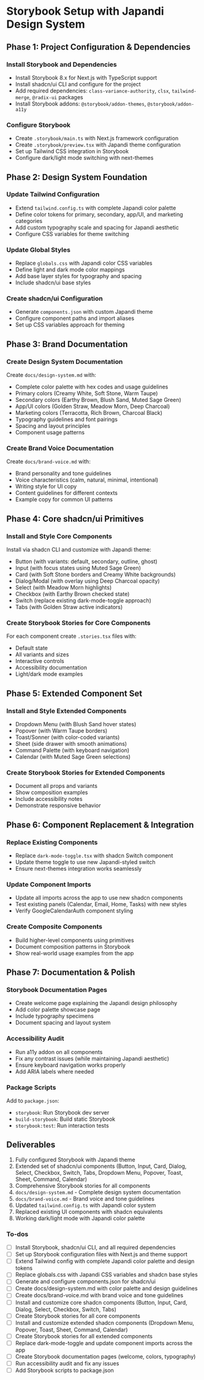 <!-- 75da789b-5e44-49c4-a8d1-6414797a58fc be589d9a-237d-4071-9c65-cd8f8d5a41dd -->
# Storybook Setup with Japandi Design System

## Phase 1: Project Configuration & Dependencies

### Install Storybook and Dependencies

- Install Storybook 8.x for Next.js with TypeScript support
- Install shadcn/ui CLI and configure for the project
- Add required dependencies: `class-variance-authority`, `clsx`, `tailwind-merge`, `@radix-ui` packages
- Install Storybook addons: `@storybook/addon-themes`, `@storybook/addon-a11y`

### Configure Storybook

- Create `.storybook/main.ts` with Next.js framework configuration
- Create `.storybook/preview.tsx` with Japandi theme configuration
- Set up Tailwind CSS integration in Storybook
- Configure dark/light mode switching with next-themes

## Phase 2: Design System Foundation

### Update Tailwind Configuration

- Extend `tailwind.config.ts` with complete Japandi color palette
- Define color tokens for primary, secondary, app/UI, and marketing categories
- Add custom typography scale and spacing for Japandi aesthetic
- Configure CSS variables for theme switching

### Update Global Styles

- Replace `globals.css` with Japandi color CSS variables
- Define light and dark mode color mappings
- Add base layer styles for typography and spacing
- Include shadcn/ui base styles

### Create shadcn/ui Configuration

- Generate `components.json` with custom Japandi theme
- Configure component paths and import aliases
- Set up CSS variables approach for theming

## Phase 3: Brand Documentation

### Create Design System Documentation

Create `docs/design-system.md` with:

- Complete color palette with hex codes and usage guidelines
- Primary colors (Creamy White, Soft Stone, Warm Taupe)
- Secondary colors (Earthy Brown, Blush Sand, Muted Sage Green)
- App/UI colors (Golden Straw, Meadow Morn, Deep Charcoal)
- Marketing colors (Terracotta, Rich Brown, Charcoal Black)
- Typography guidelines and font pairings
- Spacing and layout principles
- Component usage patterns

### Create Brand Voice Documentation

Create `docs/brand-voice.md` with:

- Brand personality and tone guidelines
- Voice characteristics (calm, natural, minimal, intentional)
- Writing style for UI copy
- Content guidelines for different contexts
- Example copy for common UI patterns

## Phase 4: Core shadcn/ui Primitives

### Install and Style Core Components

Install via shadcn CLI and customize with Japandi theme:

- Button (with variants: default, secondary, outline, ghost)
- Input (with focus states using Muted Sage Green)
- Card (with Soft Stone borders and Creamy White backgrounds)
- Dialog/Modal (with overlay using Deep Charcoal opacity)
- Select (with Meadow Morn highlights)
- Checkbox (with Earthy Brown checked state)
- Switch (replace existing dark-mode-toggle approach)
- Tabs (with Golden Straw active indicators)

### Create Storybook Stories for Core Components

For each component create `.stories.tsx` files with:

- Default state
- All variants and sizes
- Interactive controls
- Accessibility documentation
- Light/dark mode examples

## Phase 5: Extended Component Set

### Install and Style Extended Components

- Dropdown Menu (with Blush Sand hover states)
- Popover (with Warm Taupe borders)
- Toast/Sonner (with color-coded variants)
- Sheet (side drawer with smooth animations)
- Command Palette (with keyboard navigation)
- Calendar (with Muted Sage Green selections)

### Create Storybook Stories for Extended Components

- Document all props and variants
- Show composition examples
- Include accessibility notes
- Demonstrate responsive behavior

## Phase 6: Component Replacement & Integration

### Replace Existing Components

- Replace `dark-mode-toggle.tsx` with shadcn Switch component
- Update theme toggle to use new Japandi-styled switch
- Ensure next-themes integration works seamlessly

### Update Component Imports

- Update all imports across the app to use new shadcn components
- Test existing panels (Calendar, Email, Home, Tasks) with new styles
- Verify GoogleCalendarAuth component styling

### Create Composite Components

- Build higher-level components using primitives
- Document composition patterns in Storybook
- Show real-world usage examples from the app

## Phase 7: Documentation & Polish

### Storybook Documentation Pages

- Create welcome page explaining the Japandi design philosophy
- Add color palette showcase page
- Include typography specimens
- Document spacing and layout system

### Accessibility Audit

- Run a11y addon on all components
- Fix any contrast issues (while maintaining Japandi aesthetic)
- Ensure keyboard navigation works properly
- Add ARIA labels where needed

### Package Scripts

Add to `package.json`:

- `storybook`: Run Storybook dev server
- `build-storybook`: Build static Storybook
- `storybook:test`: Run interaction tests

## Deliverables

1. Fully configured Storybook with Japandi theme
2. Extended set of shadcn/ui components (Button, Input, Card, Dialog, Select, Checkbox, Switch, Tabs, Dropdown Menu, Popover, Toast, Sheet, Command, Calendar)
3. Comprehensive Storybook stories for all components
4. `docs/design-system.md` - Complete design system documentation
5. `docs/brand-voice.md` - Brand voice and tone guidelines
6. Updated `tailwind.config.ts` with Japandi color system
7. Replaced existing UI components with shadcn equivalents
8. Working dark/light mode with Japandi color palette

### To-dos

- [ ] Install Storybook, shadcn/ui CLI, and all required dependencies
- [ ] Set up Storybook configuration files with Next.js and theme support
- [ ] Extend Tailwind config with complete Japandi color palette and design tokens
- [ ] Replace globals.css with Japandi CSS variables and shadcn base styles
- [ ] Generate and configure components.json for shadcn/ui
- [ ] Create docs/design-system.md with color palette and design guidelines
- [ ] Create docs/brand-voice.md with brand voice and tone guidelines
- [ ] Install and customize core shadcn components (Button, Input, Card, Dialog, Select, Checkbox, Switch, Tabs)
- [ ] Create Storybook stories for all core components
- [ ] Install and customize extended shadcn components (Dropdown Menu, Popover, Toast, Sheet, Command, Calendar)
- [ ] Create Storybook stories for all extended components
- [ ] Replace dark-mode-toggle and update component imports across the app
- [ ] Create Storybook documentation pages (welcome, colors, typography)
- [ ] Run accessibility audit and fix any issues
- [ ] Add Storybook scripts to package.json